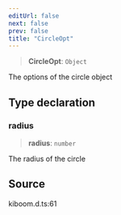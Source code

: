 ```yaml
---
editUrl: false
next: false
prev: false
title: "CircleOpt"
---
```


> **CircleOpt**: `Object`

The options of the circle object

## Type declaration

### radius

> **radius**: `number`

The radius of the circle

## Source

kiboom.d.ts:61
